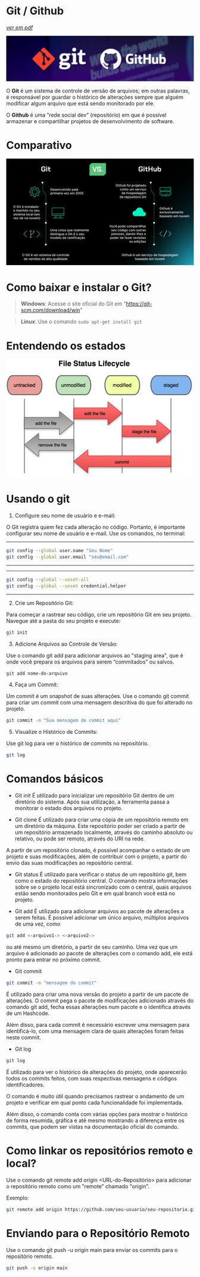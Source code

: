 # Git / Github 
[*ver em pdf*](https://github.com/mmamorim/webdev-2025-1ESPS/git-github.pdf)

![](./assets/git-hub.png)

O **Git** é um sistema de controle de versão de arquivos; em outras palavras, é responsável por guardar o histórico de alterações sempre que alguém modificar algum arquivo que está sendo monitorado por ele.

O **Github** é uma “rede social dev” (repositório) em que é possível armazenar e compartilhar projetos de desenvolvimento de software.

# Comparativo

![](./assets/comparativo-git-github.png)

# Como baixar e instalar o Git?

> **Windows**:  Acesse o site oficial do Git em "https://git-scm.com/download/win"
 
> **Linux**:  Use o comando ```sudo apt-get install git```


# Entendendo os estados

![](./assets/states.png)

# Usando o git

1. Configure seu nome de usuário e e-mail:

O Git registra quem fez cada alteração no código. Portanto, é importante configurar seu nome de usuário e e-mail. Use os comandos, no terminal:

---
~~~bash
git config --global user.name "Seu Nome"
git config --global user.email "seu@email.com"
~~~
---

---
~~~bash
git config --global --unset-all
git config --global --unset credential.helper
~~~
---

2. Crie um Repositório Git:

Para começar a rastrear seu código, crie um repositório Git em seu projeto. Navegue até a pasta do seu projeto e execute:

~~~bash
git init
~~~

3. Adicione Arquivos ao Controle de Versão:

Use o comando git add para adicionar arquivos ao "staging area", que é onde você prepara os arquivos para serem “commitados” ou salvos.

~~~bash
git add nome-do-arquivo
~~~

4. Faça um Commit:

Um commit é um snapshot de suas alterações. Use o comando git commit para criar um commit com uma mensagem descritiva do que foi alterado no projeto.

~~~bash
git commit -m "Sua mensagem de commit aqui"
~~~

5. Visualize o Histórico de Commits:

Use git log para ver o histórico de commits no repositório.

~~~bash
git log
~~~

# Comandos básicos

* Git init
É utilizado para inicializar um repositório Git dentro de um diretório do sistema. Após sua utilização, a ferramenta passa a monitorar o estado dos arquivos no projeto.

* Git clone
É utilizado para criar uma cópia de um repositório remoto em um diretório da máquina. Este repositório poder ser criado a partir de um repositório armazenado localmente, através do caminho absoluto ou relativo, ou pode ser remoto, através do URI na rede.

A partir de um repositório clonado, é possível acompanhar o estado de um projeto e suas modificações, além de contribuir com o projeto, a partir do envio das suas modificações ao repositório central.

* Git status
É utilizado para verificar o status de um repositório git, bem como o estado do repositório central. O comando mostra informações sobre se o projeto local está sincronizado com o central, quais arquivos estão sendo monitorados pelo Git e em qual branch você está no projeto.

* Git add
É utilizado para adicionar arquivos ao pacote de alterações a serem feitas. É possível adicionar um único arquivo, múltiplos arquivos de uma vez, como 
~~~bash 
git add <-arquivo1-> <-arquivo2->
~~~

ou até mesmo um diretório, a partir de seu caminho. Uma vez que um arquivo é adicionado ao pacote de alterações com o comando add, ele está pronto para entrar no próximo commit.

* Git commit
~~~bash
git commit -m "mensagem do commit"
~~~

É utilizado para criar uma nova versão do projeto a partir de um pacote de alterações. O commit pega o pacote de modificações adicionado através do comando git add, fecha essas alterações num pacote e o identifica através de um Hashcode.

Além disso, para cada commit é necessário escrever uma mensagem para identificá-lo, com uma mensagem clara de quais alterações foram feitas neste commit.

* Git log
~~~bash
git log
~~~

É utilizado para ver o histórico de alterações do projeto, onde aparecerão todos os commits feitos, com suas respectivas mensagens e códigos identificadores.

O comando é muito útil quando precisamos rastrear o andamento de um projeto e verificar em qual ponto cada funcionalidade foi implementada.

Além disso, o comando conta com várias opções para mostrar o histórico de forma resumida, gráfica e até mesmo mostrando a diferença entre os commits, que podem ser vistas na documentação oficial do comando.

# Como linkar os repositórios remoto e local?

Use o comando git remote add origin <URL-do-Repositório> para adicionar o repositório remoto como um "remote" chamado "origin".

Exemplo:

~~~bash
git remote add origin https://github.com/seu-usuario/seu-repositorio.git
~~~

# Enviando para o Repositório Remoto

Use o comando git push -u origin main para enviar os commits para o repositório remoto.

~~~bash
git push -u origin main
~~~